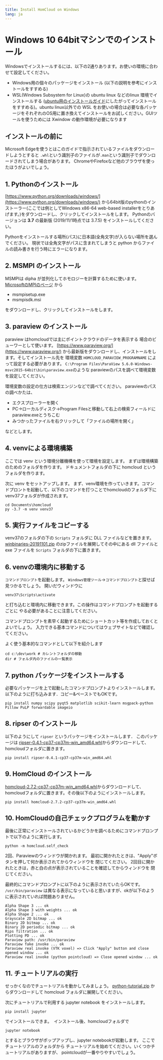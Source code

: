 ```yaml
---
title: Install HomCloud on Windows
lang: ja
---
```


# Windows 10 64bitマシンでのインストール

Windowsでインストールするには、以下の2通りあります。お使いの環境に合わせて設定してください。

 * Windows用の個々のパッケージをインストール (以下の説明を参考にインストールをすすめる)
 * WSL(Windows Subsystem for Linux)の ubuntu linux などのlinux 環境でインストールする ([ubuntu用のインストールガイド](install_guide_for_Ubuntu.html)にしたがってインストールをすすめる)。ubuntu linux以外での WSL をお使いの場合は必要な各パッケージをそれぞれのOS用に置き換えてインストールをお試しください。GUIツールを使うためには Xwindow の動作環境が必要になります

## インストールの前に

Microsoft Edgeを使うとはこのガイドで指示されているファイルをダウンロードしようとすると
`.whl`という識別子のファイルが`.man`という識別子でダウンロードされてしまう場合があります。
ChromeやFirefoxなど他のブラウザを使ったほうがよいでしょう。

## 1. Pythonのインストール

[https://www.python.org/downloads/windows/](https://www.python.org/downloads/windows/)
から64bit版のpythonのインストーラー(ここでは例としてWindows x86-64 web-based installerをとりあげます。)をダウンロードし、クリックしてインストールをします。
Pythonのバージョンは **3.7** の最新版 (2019/11/1時点では 3.7.5) をインストールしてください。

Pythonをインストールする場所(パス)に日本語(全角文字)が入らない場所を選んでください。
現状では全角文字がパスに含まれてしまうと python からファイルの読み書きを行う時にエラーになります。

## 2. MSMPI のインストール

MSMPIは dipha が並列化してホモロジーを計算するために使います。
[MicrosoftのMPIのページ](https://docs.microsoft.com/en-us/message-passing-interface/microsoft-mpi)
から

* msmpisetup.exe
* msmpisdk.msi

をダウンロードし、クリックしてインストールをします。

## 3. paraview のインストール

paraview はhomcloudでは主にポイントクラウドのデータを表示する
場合のビューワーとして使います。
[https://www.paraview.org/](https://www.paraview.org/)
から最新版をダウンロードし、インストールをします。そしてインストール先を
環境変数 `HOMCLOUD_PARAVIEW_PROGRAMNAME` によって設定する必要があります。
`C:\Program Files\ParaView 5.6.0-Windows-msvc2015-64bit\bin\paraview.exe`のような
paraviewのパスを調べて環境変数を設定してください。

環境変数の設定の仕方は検索エンジンなどで調べてください。
paraviewのパスの調べかたは、

* エクスプローラーを開く
* PC→ローカルディスク→Program Filesと移動して右上の検索フィールドに
  paraview.exeとうちこむ
* みつかったファイルを右クリックして「ファイルの場所を開く」

などとします。

## 4. venvによる環境構築

ここでは venv という環境分離機構を使って環境を設定します。
まずは環境構築のためのフォルダを作ります。
ドキュメントフォルダの下に homcloud というフォルダを作ります。

次に venv をセットアップします。 まず、venv環境を作っていきます。コマンドプロントを起動して、以下のコマンドを打つことでhomcloudのフォルダ下にvenv37フォルダが作成されます。

    cd Documents\homcloud
    py -3.7 -m venv venv37

## 5. 実行ファイルをコピーする

venv37のフォルダの下の `Scripts` フォルダに DLL ファイルなどを置きます。
[winbinaries-20191101.zip](/download/win/winbinaries-20191101.zip)
のzipファイルを展開してその中にある dll ファイルと exe ファイルを `Scripts`
フォルダの下に置きます。

## 6. venvの環境内に移動する
`コマンドプロンプト`を起動します。
`Windows管理ツール`→`コマンドプロンプト`と探せば見つかるでしょう。
開いだウィンドウに

    venv37\Scripts\activate

と打ち込むと環境内に移動できます。この操作はコマンドプロンプトを起動するごとに
やる必要があることに注意してください。

コマンドプロンプトを素早く起動するためにショートカット等を作成しておくとよいでしょう。
入力できる基本コマンドについてはウェブサイトなどで確認してください。

よく使う基本的なコマンドとして以下を紹介します

    cd c:\dev\work # カレントフォルダの移動
    dir # フォルダ内のファイルの一覧表示

## 7. python パッケージをインストールする
必要なパッケージを上で起動したコマンドプロンプトよりインストールします。
以下のように打ち込みます．コピー&ペーストでもOKです。

    pip install numpy scipy pyqt5 matplotlib scikit-learn msgpack-python Pillow PuLP forwardable imageio

## 8. ripser のインストール
以下のようにして `ripser` というパッケージをインストールします．
このパッケージは [ripser-0.4.1-cp37-cp37m-win_amd64.whl](/download/win/ripser-0.4.1-cp37-cp37m-win_amd64.whl)からダウンロードして、homcloudフォルダに置きます。

    pip install ripser-0.4.1-cp37-cp37m-win_amd64.whl

## 9. HomCloud のインストール
[homcloud-2.7.2-cp37-cp37m-win_amd64.whl](/download/win/homcloud-2.7.2-cp37-cp37m-win_amd64.whl)からダウンロードして、homcloudフォルダに置きます。その後以下のようにインストールします。

    pip install homcloud-2.7.2-cp37-cp37m-win_amd64.whl

## 10. HomCloudの自己チェックプログラムを動かす

最後に正常にインストールされているかどうかを調べるためにコマンドプロンプトで以下のように実行します。

    python -m homcloud.self_check

2回、Paraviewのウィンドウが開かれます。
最初に開かれたときは、"Apply"ボタンを押して何か表示されてからウィンドウを
閉じてください。
2回目に開かれたときは，赤と白の点が表示されていることを確認してからウィンドウを
閉じてください。

最終的にコマンドプロンプトに以下のように表示されていたらOKです。
`/usr/bin/paraview`
は異なる表示になっていると思いますが、okが以下のように表示されていれば問題ありません。

    Alpha Shape 3 ... ok
    Alpha Shape 3 with weights ... ok
    Alpha Shape 2 ... ok
    Grayscale 2D bitmap ... ok
    Binary 2D bitmap ... ok
    Binary 2D periodic bitmap ... ok
    Rips filtration ... ok
    Plotting PD ... ok
    Paraview path: /usr/bin/paraview
    Paraview fake invoke ... ok
    Paraview real invoke (VTK voxel) => Click "Apply" button and close opened window ... ok
    Paraview real invoke (python pointcloud) => Close opened window ... ok


## 11. チュートリアルの実行

せっかくなのでチュートリアルを動かしてみましょう。
[python-tutorial.zip](/download/python-tutorial.zip)
からダウンロードして homcloud フォルダに展開してください。

次にチュートリアルで利用する jupyter notebook をインストールします。

    pip install jupyter

でインストールできま。　インストール後、homcloudフォルダで

    jupyter notebook

とするとブラウザがポップアップし、jupyter notebookが起動します。
ここでチュートリアルのフォルダから
チュートリアルを始めてください。いくつかチュートリアルがありますが、
pointcloudが一番やりやすいでしょう。
